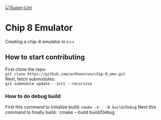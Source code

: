 [![Super-Lint](https://github.com/achhansrun/chip-8_emu/actions/workflows/super-lint.yml/badge.svg)](https://github.com/achhansrun/chip-8_emu/actions/workflows/super-lint.yml)
# Chip 8 Emulator
Creating a chip-8 emulator in c++

## How to start contributing

First clone the repo:  
`git clone https://github.com/achhansrun/chip-8_emu.git`  
Next, fetch submodules:  
`git submodule update --init --recursive`

### How to do debug build

First this command to initialize build:
`cmake -S . -B build/Debug`
Next this command to finally build:
`cmake --build build/Debug
